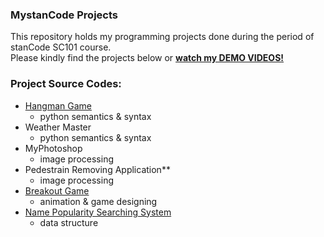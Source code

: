 ### MystanCode Projects
This repository holds my programming projects done during the period of stanCode SC101 course.
<br> Please kindly find the projects below or **[watch my DEMO VIDEOS!](https://youtu.be/v2O_MGE9_ao?feature=shared)**

### Project Source Codes:
- [Hangman Game](SC001_A3/hangman.py)
    - python semantics & syntax
- Weather Master
    - python semantics & syntax
- MyPhotoshop
    - image processing
- Pedestrain Removing Application**
    - image processing
- [Breakout Game](SC101_A2/breakout.py)
    - animation & game designing
- [Name Popularity Searching System](SC101_A4/babygraphics.py)
    - data structure
